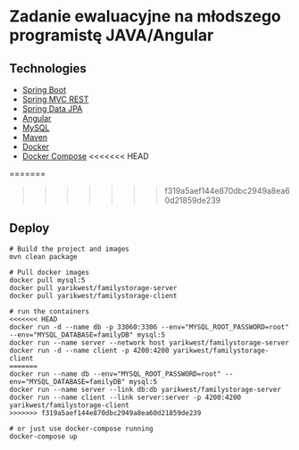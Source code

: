 # Zadanie ewaluacyjne na młodszego programistę JAVA/Angular


## Technologies

* [Spring Boot](http://projects.spring.io/spring-boot/)
* [Spring MVC REST](http://spring.io/guides/gs/rest-service/)
* [Spring Data JPA](http://projects.spring.io/spring-data-jpa/)
* [Angular](https://angular.io/)
* [MySQL](https://www.mysql.com/)
* [Maven](http://maven.apache.org/)
* [Docker](https://www.docker.com/)
* [Docker Compose](https://docs.docker.com/compose/)
<<<<<<< HEAD

=======
>>>>>>> f319a5aef144e870dbc2949a8ea60d21859de239

## Deploy

```
# Build the project and images
mvn clean package

# Pull docker images
docker pull mysql:5 
docker pull yarikwest/familystorage-server
docker pull yarikwest/familystorage-client

# run the containers
<<<<<<< HEAD
docker run -d --name db -p 33060:3306 --env="MYSQL_ROOT_PASSWORD=root" --env="MYSQL_DATABASE=familyDB" mysql:5
docker run --name server --network host yarikwest/familystorage-server
docker run -d --name client -p 4200:4200 yarikwest/familystorage-client
=======
docker run --name db --env="MYSQL_ROOT_PASSWORD=root" --env="MYSQL_DATABASE=familyDB" mysql:5
docker run --name server --link db:db yarikwest/familystorage-server
docker run --name client --link server:server -p 4200:4200 yarikwest/familystorage-client
>>>>>>> f319a5aef144e870dbc2949a8ea60d21859de239

# or just use docker-compose running
docker-compose up

```
